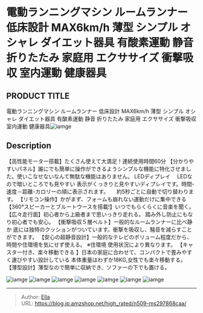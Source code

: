# 電動ランニングマシン ルームランナー 低床設計 MAX6km/h  薄型 シンプル オシャレ ダイエット器具 有酸素運動 静音 折りたたみ 家庭用 エクササイズ 衝撃吸収 室内運動 健康器具


## PRODUCT TITLE 

電動ランニングマシン ルームランナー 低床設計 MAX6km/h  薄型 シンプル オシャレ ダイエット器具 有酸素運動 静音 折りたたみ 家庭用 エクササイズ 衝撃吸収 室内運動 健康器具![iamge](https://b2bfiles1.gigab2b.cn/image/wkseller/305/20221206_2462b9cdee6d62443d70ba528ebfa203.jpg)

## Description

【高性能モーター搭載】たくさん使えて大満足！連続使用時間60分
【分かりやすいパネル】誰にでも簡単に操作ができるようシンプルな機能に特化させました。使いこなせないなんて無駄な機能はありません。 LEDディプレイ　 LEDなので暗いところでも見やすい 表示がくっきりと見やすいディプレイです。時間-速度－距離-カロリーの順に表示されます。　　約5秒ごとに自動で切り替わります。
【リモコン操作】かがまず、フォームも崩れない運動だけに集中できる
【360°スピーカーとブルートウースを搭載!】いつでもらくらくに音楽を聞く。
【広々走行面】初心者から上級者まで思いっきり走れる。 踏み外し防止にもなり初心者でも安心。
【衝撃吸収５層ベルト】一般的なルームランナーに比べ静か 底には独特のクッションがついています。衝撃を吸収し、騒音を減らすことができます。
【安心の超静音設計】一般的なテレビのボリューム程度だから、時間や住環境を気にせず使える。 ※住環境 使用状況により異なります。
【キャスター付き、楽々移動できる 】日本の家庭に合わせて、コンパクトで畳みやすく運びやすい設計している 本体重量はわずか18KG,女性でも楽々移動する。
【薄型設計】薄型なので簡単に収納でき、ソファーの下でも置ける。

![iamge](https://b2bfiles1.gigab2b.cn/image/wkseller/305/20221207_0269975d4630dc4b79d7c3d13205f278.jpg)
![iamge](https://b2bfiles1.gigab2b.cn/image/wkseller/305/20221207_cc51186992ae052e7964c5436ffebabb.jpg)
![iamge](https://b2bfiles1.gigab2b.cn/image/wkseller/305/20221207_20a7d1f40dbb6289e27aed5d291dd6e4.jpg)
![iamge](https://b2bfiles1.gigab2b.cn/image/wkseller/305/20221207_c48c7316d59884941c8b51dd5b5e63e3.jpg)
![iamge](https://b2bfiles1.gigab2b.cn/image/wkseller/305/20221207_fe67e1d186abe97f12ab761db8cc8867.jpg)
![iamge](https://b2bfiles1.gigab2b.cn/image/wkseller/305/20221207_dbde26695ea9a168e76dc304387517a7.jpg)
![iamge](https://b2bfiles1.gigab2b.cn/image/wkseller/305/20221207_809a048bae9d885825ef1ce55c53986e.jpg)


---

> Author: [Ella](https://blog.jp.amzshop.net/)  
> URL: https://blog.jp.amzshop.net/high_rated/n509-ms297868caa/  

